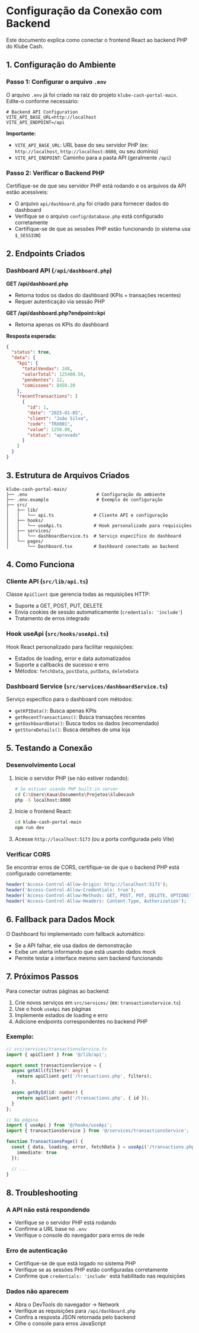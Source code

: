 # Configuração da Conexão com Backend

Este documento explica como conectar o frontend React ao backend PHP do Klube Cash.

## 1. Configuração do Ambiente

### Passo 1: Configurar o arquivo `.env`

O arquivo `.env` já foi criado na raiz do projeto `klube-cash-portal-main`. Edite-o conforme necessário:

```env
# Backend API Configuration
VITE_API_BASE_URL=http://localhost
VITE_API_ENDPOINT=/api
```

**Importante:**
- `VITE_API_BASE_URL`: URL base do seu servidor PHP (ex: `http://localhost`, `http://localhost:8080`, ou seu domínio)
- `VITE_API_ENDPOINT`: Caminho para a pasta API (geralmente `/api`)

### Passo 2: Verificar o Backend PHP

Certifique-se de que seu servidor PHP está rodando e os arquivos da API estão acessíveis:

- O arquivo `api/dashboard.php` foi criado para fornecer dados do dashboard
- Verifique se o arquivo `config/database.php` está configurado corretamente
- Certifique-se de que as sessões PHP estão funcionando (o sistema usa `$_SESSION`)

## 2. Endpoints Criados

### Dashboard API (`/api/dashboard.php`)

**GET /api/dashboard.php**
- Retorna todos os dados do dashboard (KPIs + transações recentes)
- Requer autenticação via sessão PHP

**GET /api/dashboard.php?endpoint=kpi**
- Retorna apenas os KPIs do dashboard

**Resposta esperada:**
```json
{
  "status": true,
  "data": {
    "kpi": {
      "totalVendas": 248,
      "valorTotal": 125480.50,
      "pendentes": 12,
      "comissoes": 8450.20
    },
    "recentTransactions": [
      {
        "id": 1,
        "date": "2025-01-05",
        "client": "João Silva",
        "code": "TRX001",
        "value": 1250.00,
        "status": "aprovado"
      }
    ]
  }
}
```

## 3. Estrutura de Arquivos Criados

```
klube-cash-portal-main/
├── .env                          # Configuração do ambiente
├── .env.example                  # Exemplo de configuração
├── src/
│   ├── lib/
│   │   └── api.ts               # Cliente API e configuração
│   ├── hooks/
│   │   └── useApi.ts            # Hook personalizado para requisições
│   ├── services/
│   │   └── dashboardService.ts  # Serviço específico do dashboard
│   └── pages/
│       └── Dashboard.tsx        # Dashboard conectado ao backend
```

## 4. Como Funciona

### Cliente API (`src/lib/api.ts`)

Classe `ApiClient` que gerencia todas as requisições HTTP:
- Suporte a GET, POST, PUT, DELETE
- Envia cookies de sessão automaticamente (`credentials: 'include'`)
- Tratamento de erros integrado

### Hook useApi (`src/hooks/useApi.ts`)

Hook React personalizado para facilitar requisições:
- Estados de loading, error e data automatizados
- Suporte a callbacks de sucesso e erro
- Métodos: `fetchData`, `postData`, `putData`, `deleteData`

### Dashboard Service (`src/services/dashboardService.ts`)

Serviço específico para o dashboard com métodos:
- `getKPIData()`: Busca apenas KPIs
- `getRecentTransactions()`: Busca transações recentes
- `getDashboardData()`: Busca todos os dados (recomendado)
- `getStoreDetails()`: Busca detalhes de uma loja

## 5. Testando a Conexão

### Desenvolvimento Local

1. Inicie o servidor PHP (se não estiver rodando):
   ```bash
   # Se estiver usando PHP built-in server
   cd C:\Users\Kaua\Documents\Projetos\klubecash
   php -S localhost:8000
   ```

2. Inicie o frontend React:
   ```bash
   cd klube-cash-portal-main
   npm run dev
   ```

3. Acesse `http://localhost:5173` (ou a porta configurada pelo Vite)

### Verificar CORS

Se encontrar erros de CORS, certifique-se de que o backend PHP está configurado corretamente:

```php
header('Access-Control-Allow-Origin: http://localhost:5173');
header('Access-Control-Allow-Credentials: true');
header('Access-Control-Allow-Methods: GET, POST, PUT, DELETE, OPTIONS');
header('Access-Control-Allow-Headers: Content-Type, Authorization');
```

## 6. Fallback para Dados Mock

O Dashboard foi implementado com fallback automático:
- Se a API falhar, ele usa dados de demonstração
- Exibe um alerta informando que está usando dados mock
- Permite testar a interface mesmo sem backend funcionando

## 7. Próximos Passos

Para conectar outras páginas ao backend:

1. Crie novos serviços em `src/services/` (ex: `transactionsService.ts`)
2. Use o hook `useApi` nas páginas
3. Implemente estados de loading e erro
4. Adicione endpoints correspondentes no backend PHP

### Exemplo:

```typescript
// src/services/transactionsService.ts
import { apiClient } from '@/lib/api';

export const transactionsService = {
  async getAll(filters?: any) {
    return apiClient.get('/transactions.php', filters);
  },

  async getById(id: number) {
    return apiClient.get('/transactions.php', { id });
  }
};

// Na página
import { useApi } from '@/hooks/useApi';
import { transactionsService } from '@/services/transactionsService';

function TransactionsPage() {
  const { data, loading, error, fetchData } = useApi('/transactions.php', {
    immediate: true
  });

  // ...
}
```

## 8. Troubleshooting

### A API não está respondendo
- Verifique se o servidor PHP está rodando
- Confirme a URL base no `.env`
- Verifique o console do navegador para erros de rede

### Erro de autenticação
- Certifique-se de que está logado no sistema PHP
- Verifique se as sessões PHP estão configuradas corretamente
- Confirme que `credentials: 'include'` está habilitado nas requisições

### Dados não aparecem
- Abra o DevTools do navegador → Network
- Verifique as requisições para `/api/dashboard.php`
- Confira a resposta JSON retornada pelo backend
- Olhe o console para erros JavaScript
